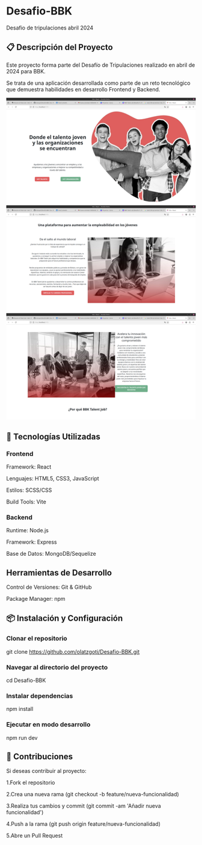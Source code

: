 # Desafio-BBK
Desafio de tripulaciones abril 2024

## 📋 Descripción del Proyecto


Este proyecto forma parte del Desafío de Tripulaciones realizado en abril de 2024 para BBK.  

Se trata de una aplicación desarrollada como parte de un reto tecnológico que demuestra habilidades en desarrollo Frontend y Backend.

![Foto 1](./images/1.png)
![Foto 2](./images/2.png)
![Foto 3](./images/3.png)

## 🚀 Tecnologías Utilizadas

### Frontend

Framework: React

Lenguajes: HTML5, CSS3, JavaScript

Estilos: SCSS/CSS

Build Tools: Vite

### Backend

Runtime: Node.js

Framework: Express

Base de Datos: MongoDB/Sequelize

## Herramientas de Desarrollo

Control de Versiones: Git & GitHub

Package Manager: npm

## 📦 Instalación y Configuración
### Clonar el repositorio
git clone https://github.com/olatzgoti/Desafio-BBK.git

### Navegar al directorio del proyecto
cd Desafio-BBK

### Instalar dependencias
npm install

### Ejecutar en modo desarrollo
npm run dev


## 🤝 Contribuciones
Si deseas contribuir al proyecto:

1.Fork el repositorio

2.Crea una nueva rama (git checkout -b feature/nueva-funcionalidad)

3.Realiza tus cambios y commit (git commit -am 'Añadir nueva funcionalidad')

4.Push a la rama (git push origin feature/nueva-funcionalidad)

5.Abre un Pull Request
